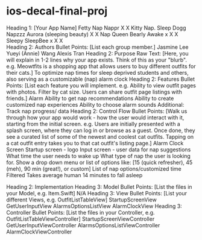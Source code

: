 # ios-decal-final-proj

Heading 1: [Your App Name]
Fetty Nap
Nappr X X
Kitty Nap. 
Sleep Dogg 
Napzzz
Aurora (sleeping beauty) X X
Nap Queen 
Bearly Awake x X X
Sleepy
SleepBee x X X  
Heading 2: Authors
Bullet Points: [List each group member.]
Jasmine Lee
Yueyi (Annie) Wang 
Alexis Tran
Heading 2: Purpose
Raw Text: [Here, you will explain in 1-2 lines why your app exists. Think of this as your "blurb". e.g. Meowtfits is a shopping app that allows users to buy different outfits for their cats.]
To optimize nap times for sleep deprived students and others, also serving as a customizable (nap)  alarm clock
Heading 2: Features
Bullet Points: [List each feature you will implement. e.g. Ability to view outfit pages with photos. Filter by cat size. Users can share outfit page listings with friends.]
Alarm
Ability to get nap recommendations
Ability to create customized nap experiences
Ability to choose alarm sounds 
Additional: Track nap progress/ data 
Heading 2: Control Flow
Bullet Points: [Walk us through how your app would work - how the user would interact with it, starting from the initial screen. e.g. Users are initially presented with a splash screen, where they can log in or browse as a guest. Once done, they see a curated list of some of the newest and coolest cat outfits. Tapping on a cat outfit entry takes you to that cat outfit's listing page.]
Alarm Clock Screen
Startup screen - logo
Input screen - user data for nap suggestions
What time the user needs to wake up
What type of nap the user is looking for. Show a drop down menu or list of options like: [15 (quick refresher), 45 (meh), 90 min (great!), or custom]
List of nap options/customized time 
Filtered 
Takes average human 14 minutes to fall asleep


Heading 2: Implementation
Heading 3: Model
Bullet Points: [List the files in your Model, e.g. Item.Swift]
N/A
Heading 3: View
Bullet Points: [List your different Views, e.g. OutfitListTableView]
StartupScreenView
GetUserInputView
AlarmsOptionsListView
AlarmClockView
Heading 3: Controller
Bullet Points: [List the files in your Controller, e.g. OutfitListTableViewController]
StartupScreenViewController
GetUserInputViewController
AlarmsOptionsListViewController
AlarmClockViewController
